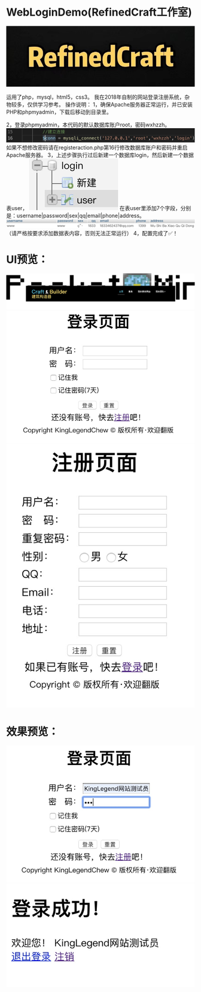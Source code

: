 # WebLoginDemo(RefinedCraft工作室)
![image](forREADME/refinedcraft.jpeg)

运用了php，mysql，html5，css3。
我在2018年自制的网站登录注册系统，杂物较多，仅供学习参考。
操作说明：
1，确保Apache服务器正常运行，并已安装PHP和phpmyadmin，下载后移动到目录里。

2，登录phpmyadmin，本代码的默认数据库账户root，密码wxhzzh。
![image](forREADME/Jietu20191014-052154@2x.jpg)
如果不想修改密码请在registeraction.php第16行修改数据库账户和密码并重启Apache服务器。
3，上述步骤执行过后新建一个数据库login，然后新建一个数据表user，
![image](forREADME/Jietu20191014-052100@2x.jpg)
在表user里添加7个字段，分别是：username|password|sex|qq|email|phone|address。
![image](forREADME/Jietu20191014-052047@2x.jpg)
（请严格按要求添加数据表内容，否则无法正常运行）
4，配置完成了✅！
# UI预览：
![image](forREADME/Jietu20191014-052116@2x.jpg)
![image](forREADME/Jietu20191014-052129@2x.jpg)
![image](forREADME/Jietu20191014-052123@2x.jpg)
# 效果预览：
![image](forREADME/Jietu20191014-044525@2x.jpg)
![image](forREADME/Jietu20191014-044534@2x.jpg)
